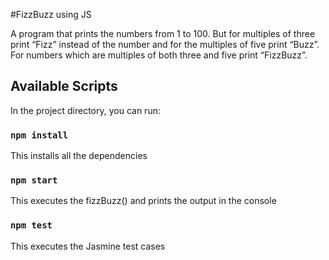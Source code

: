#FizzBuzz using JS

A program that prints the numbers from 1 to 100. But for multiples of three print “Fizz”
instead of the number and for the multiples of five print “Buzz”. For numbers which are
multiples of both three and five print “FizzBuzz”.

## Available Scripts

In the project directory, you can run:

### `npm install`
This installs all the dependencies

### `npm start`
This executes the fizzBuzz() and prints the output in the console

### `npm test`
This executes the Jasmine test cases
